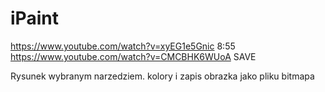 # iPaint

https://www.youtube.com/watch?v=xyEG1e5Gnic 8:55
https://www.youtube.com/watch?v=CMCBHK6WUoA SAVE

Rysunek wybranym narzedziem. kolory i zapis obrazka jako pliku bitmapa
